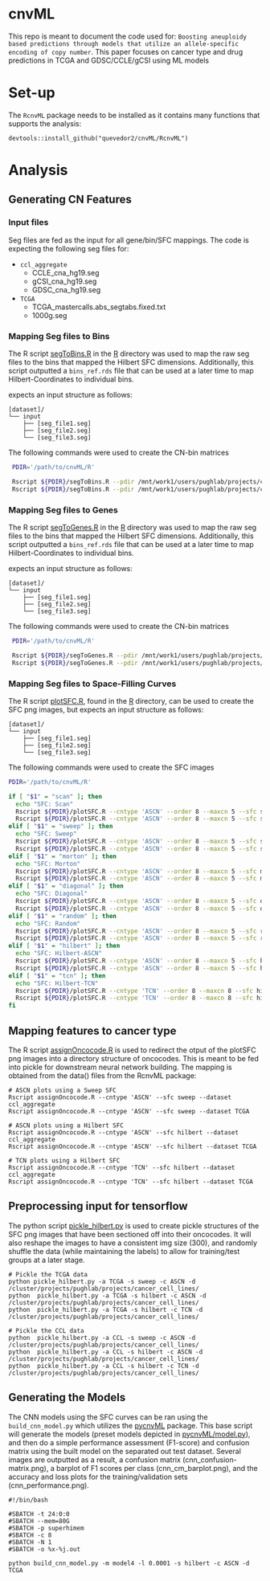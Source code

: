 # cnvML
This repo is meant to document the code used for: `Boosting aneuploidy based predictions through models that utilize an allele-specific encoding of copy number`. This paper focuses on cancer type and drug predictions in TCGA and GDSC/CCLE/gCSI using ML models

# Set-up
The `RcnvML` package needs to be installed as it contains many functions that supports the analysis:
```
devtools::install_github("quevedor2/cnvML/RcnvML")
```

# Analysis
## Generating CN Features
### Input files
Seg files are fed as the input for all gene/bin/SFC mappings. The code is expecting the following seg files for:
* `ccl_aggregate`
  * CCLE_cna_hg19.seg
  * gCSI_cna_hg19.seg
  * GDSC_cna_hg19.seg
* `TCGA`
  * TCGA_mastercalls.abs_segtabs.fixed.txt
  * 1000g.seg
  
### Mapping Seg files to Bins
The R script [segToBins.R](https://github.com/quevedor2/cnvML/blob/master/R/segToBins.R) in the [R](https://github.com/quevedor2/cnvML/blob/master/R) directory was used to map the raw seg files to the bins that mapped the Hilbert SFC dimensions. Additionally, this script outputted a `bins_ref.rds` file that can be used at a later time to map Hilbert-Coordinates to individual bins.

expects an input structure as follows:
```
[dataset]/
└── input
    ├── [seg_file1.seg]
    ├── [seg_file2.seg]
    └── [seg_file3.seg]
```

The following commands were used to create the CN-bin matrices
```sh
 PDIR='/path/to/cnvML/R'

 Rscript ${PDIR}/segToBins.R --pdir /mnt/work1/users/pughlab/projects/cancer_cell_lines --dataset ccl_aggregate
 Rscript ${PDIR}/segToBins.R --pdir /mnt/work1/users/pughlab/projects/cancer_cell_lines --dataset TCGA
```
 
### Mapping Seg files to Genes
The R script [segToGenes.R](https://github.com/quevedor2/cnvML/blob/master/R/segToGenes.R) in the [R](https://github.com/quevedor2/cnvML/blob/master/R) directory was used to map the raw seg files to the bins that mapped the Hilbert SFC dimensions. Additionally, this script outputted a `bins_ref.rds` file that can be used at a later time to map Hilbert-Coordinates to individual bins.

expects an input structure as follows:
```
[dataset]/
└── input
    ├── [seg_file1.seg]
    ├── [seg_file2.seg]
    └── [seg_file3.seg]
```

The following commands were used to create the CN-bin matrices
```sh
 PDIR='/path/to/cnvML/R'

 Rscript ${PDIR}/segToGenes.R --pdir /mnt/work1/users/pughlab/projects/cancer_cell_lines --dataset ccl_aggregate
 Rscript ${PDIR}/segToGenes.R --pdir /mnt/work1/users/pughlab/projects/cancer_cell_lines --dataset TCGA
```

### Mapping Seg files to Space-Filling Curves
The R script [plotSFC.R](https://github.com/quevedor2/cnvML/blob/master/R/plotSFC.R), found in the [R](https://github.com/quevedor2/cnvML/blob/master/R) directory, can be used to create the SFC png images, but expects an input structure as follows:
```
[dataset]/
└── input
    ├── [seg_file1.seg]
    ├── [seg_file2.seg]
    └── [seg_file3.seg]
```

The following commands were used to create the SFC images
```sh
PDIR='/path/to/cnvML/R'

if [ "$1" = "scan" ]; then
  echo "SFC: Scan"
  Rscript ${PDIR}/plotSFC.R --cntype 'ASCN' --order 8 --maxcn 5 --sfc scan --dataset ccl_aggregate
  Rscript ${PDIR}/plotSFC.R --cntype 'ASCN' --order 8 --maxcn 5 --sfc scan --dataset TCGA
elif [ "$1" = "sweep" ]; then
  echo "SFC: Sweep"
  Rscript ${PDIR}/plotSFC.R --cntype 'ASCN' --order 8 --maxcn 5 --sfc sweep --dataset ccl_aggregate
  Rscript ${PDIR}/plotSFC.R --cntype 'ASCN' --order 8 --maxcn 5 --sfc sweep --dataset TCGA
elif [ "$1" = "morton" ]; then
  echo "SFC: Morton"
  Rscript ${PDIR}/plotSFC.R --cntype 'ASCN' --order 8 --maxcn 5 --sfc morton --dataset ccl_aggregate
  Rscript ${PDIR}/plotSFC.R --cntype 'ASCN' --order 8 --maxcn 5 --sfc morton --dataset TCGA
elif [ "$1" = "diagonal" ]; then
  echo "SFC: Diagonal"
  Rscript ${PDIR}/plotSFC.R --cntype 'ASCN' --order 8 --maxcn 5 --sfc diagonal --dataset ccl_aggregate
  Rscript ${PDIR}/plotSFC.R --cntype 'ASCN' --order 8 --maxcn 5 --sfc diagonal --dataset TCGA
elif [ "$1" = "random" ]; then
  echo "SFC: Random"
  Rscript ${PDIR}/plotSFC.R --cntype 'ASCN' --order 8 --maxcn 5 --sfc random --dataset ccl_aggregate
  Rscript ${PDIR}/plotSFC.R --cntype 'ASCN' --order 8 --maxcn 5 --sfc random --dataset TCGA
elif [ "$1" = "hilbert" ]; then
  echo "SFC: Hilbert-ASCN"
  Rscript ${PDIR}/plotSFC.R --cntype 'ASCN' --order 8 --maxcn 5 --sfc hilbert --dataset ccl_aggregate
  Rscript ${PDIR}/plotSFC.R --cntype 'ASCN' --order 8 --maxcn 5 --sfc hilbert --dataset TCGA
elif [ "$1" = "tcn" ]; then
  echo "SFC: Hilbert-TCN"
  Rscript ${PDIR}/plotSFC.R --cntype 'TCN' --order 8 --maxcn 8 --sfc hilbert --dataset ccl_aggregate
  Rscript ${PDIR}/plotSFC.R --cntype 'TCN' --order 8 --maxcn 8 --sfc hilbert --dataset TCGA
fi
```

## Mapping features to cancer type
The R script [assignOncocode.R](https://github.com/quevedor2/cnvML/blob/master/R/assignOncocode.R) is used to redirect the otput of the plotSFC png images into a directory structure of oncocodes. This is meant to be fed into pickle for downstream neural network building. The mapping is obtained from the data() files from the RcnvML package:
```
# ASCN plots using a Sweep SFC
Rscript assignOncocode.R --cntype 'ASCN' --sfc sweep --dataset ccl_aggregate
Rscript assignOncocode.R --cntype 'ASCN' --sfc sweep --dataset TCGA

# ASCN plots using a Hilbert SFC
Rscript assignOncocode.R --cntype 'ASCN' --sfc hilbert --dataset ccl_aggregate
Rscript assignOncocode.R --cntype 'ASCN' --sfc hilbert --dataset TCGA

# TCN plots using a Hilbert SFC
Rscript assignOncocode.R --cntype 'TCN' --sfc hilbert --dataset ccl_aggregate
Rscript assignOncocode.R --cntype 'TCN' --sfc hilbert --dataset TCGA
```

## Preprocessing input for tensorflow
The python script [pickle_hilbert.py](https://github.com/quevedor2/cnvML/blob/master/common/pickle_hilbert.py) is used to create pickle structures of the SFC png images that have been sectioned off into their oncocodes. It will also reshape the images to have a consistent img size (300), and randomly shuffle the data (while maintaining the labels) to allow for training/test groups at a later stage.
```
# Pickle the TCGA data
python pickle_hilbert.py -a TCGA -s sweep -c ASCN -d /cluster/projects/pughlab/projects/cancer_cell_lines/
python	pickle_hilbert.py -a TCGA -s hilbert -c ASCN -d /cluster/projects/pughlab/projects/cancer_cell_lines/
python	pickle_hilbert.py -a TCGA -s hilbert -c TCN -d /cluster/projects/pughlab/projects/cancer_cell_lines/

# Pickle the CCL data
python	pickle_hilbert.py -a CCL -s sweep -c ASCN -d /cluster/projects/pughlab/projects/cancer_cell_lines/
python	pickle_hilbert.py -a CCL -s hilbert -c ASCN -d /cluster/projects/pughlab/projects/cancer_cell_lines/
python	pickle_hilbert.py -a CCL -s hilbert -c TCN -d /cluster/projects/pughlab/projects/cancer_cell_lines/
```

## Generating the Models
The CNN models using the SFC curves can be ran using the `build_cnn_model.py` which utilizes the [pycnvML](https://github.com/quevedor2/cnvML/blob/master/common/pycnvML) package. This base script will generate the models (preset models depicted in [pycnvML/model.py](https://github.com/quevedor2/cnvML/blob/master/common/pycnvML/model.py)), and then do a simple performance assessment (F1-score) and confusion matrix using the built model on the separated out test dataset. Several images are outputted as a result, a confusion matrix (cnn_confusion-matrix.png), a barplot of F1 scores per class (cnn_cm_barplot.png), and the accuracy and loss plots for the training/validation sets (cnn_performance.png).
```
#!/bin/bash

#SBATCH -t 24:0:0 
#SBATCH --mem=80G 
#SBATCH -p superhimem
#SBATCH -c 8
#SBATCH -N 1 
#SBATCH -o %x-%j.out 

python build_cnn_model.py -m model4 -l 0.0001 -s hilbert -c ASCN -d TCGA
```
